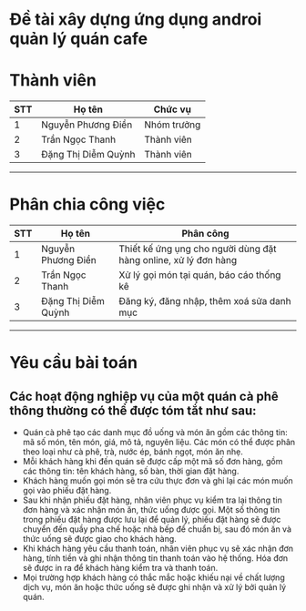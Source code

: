 
# Đề tài xây dựng ứng dụng androi quản lý quán cafe
# Thành viên
  
| STT | Họ tên | Chức vụ  |
|----------------|--------------------|--------------------|
|  1  |  Nguyễn Phương Điền  |   Nhóm trưởng  |
|  2  |  Trần Ngọc Thanh  |   Thành viên  |
|  3  |  Đặng Thị Diễm Quỳnh  |   Thành viên  |
-----------------------------------------------
#  Phân chia công việc
| STT |Họ tên| Phân công  |
|----------------|--------------------|--------------------|
|  1  | Nguyễn Phương Điền| Thiết kế ứng ụng cho người dùng đặt hàng online, xử lý đơn hàng |
|  2 | Trần Ngọc Thanh| Xử lý gọi món tại quán, báo cáo thống kê|
|  3 | Đặng Thị Diễm Quỳnh| Đăng ký, đăng nhập, thêm xoá sửa danh mục|
-----------------------------------------------
# Yêu cầu bài toán
## Các hoạt động nghiệp vụ của một quán cà phê thông thường có thể được tóm tắt như sau:
<ul>
  <li>	Quán cà phê tạo các danh mục đồ uống và món ăn gồm các thông tin: mã số món, tên món, giá, mô tả, nguyên liệu. Các món có thể được phân theo loại như cà phê, trà, nước ép, bánh ngọt, món ăn nhẹ.</li>
  <li> Mỗi khách hàng khi đến quán sẽ được cấp một mã số đơn hàng, gồm các thông tin: tên khách hàng, số bàn, thời gian đặt hàng.</li>
  <li> Khách hàng muốn gọi món sẽ tra cứu thực đơn và ghi lại các món muốn gọi vào phiếu đặt hàng.</li>
  <li> 	Sau khi nhận phiếu đặt hàng, nhân viên phục vụ kiểm tra lại thông tin đơn hàng và xác nhận món ăn, thức uống được gọi. Một số thông tin trong phiếu đặt hàng được lưu lại để quản lý, phiếu đặt hàng sẽ được chuyển đến quầy pha chế hoặc nhà bếp để chuẩn bị, sau đó món ăn và thức uống sẽ được giao cho khách hàng.</li>
  <li> Khi khách hàng yêu cầu thanh toán, nhân viên phục vụ sẽ xác nhận đơn hàng, tính tiền và ghi nhận thông tin thanh toán vào hệ thống. Hóa đơn sẽ được in ra để khách hàng kiểm tra và thanh toán.</li>
  <li> Mọi trường hợp khách hàng có thắc mắc hoặc khiếu nại về chất lượng dịch vụ, món ăn hoặc thức uống sẽ được ghi nhận và xử lý bởi quản lý quán.</li>
</ul>



